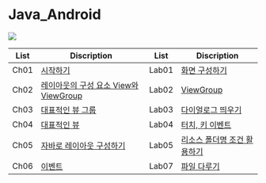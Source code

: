 # Java_Android

<img src="https://img.shields.io/badge/Android-3DDC84?style=for-the-badge&logo=Android&logoColor=white"/>

| List | Discription                                              | List  | Discription                                |
| ---- | -------------------------------------------------------- | ----- | ------------------------------------------ |
| Ch01 | [시작하기](/Ch01/README.md)                              | Lab01 | [화면 구성하기](/src/lab01/)               |
| Ch02 | [레이아웃의 구성 요소 View와 ViewGroup](/Ch02/README.md) | Lab02 | [ViewGroup](/src/lab02/)                   |
| Ch03 | [대표적인 뷰 그룹](/Ch03/README.md)                      | Lab03 | [다이얼로그 띄우기](/src/lab03/)           |
| Ch04 | [대표적인 뷰](/Ch04/README.md)                           | Lab04 | [터치, 키 이벤트](/src/lab04/)              |
| Ch05 | [자바로 레이아웃 구성하기](/Ch05/README.md)              | Lab05 | [리소스 폴더명 조건 활용하기](/src/lab05/) |
| Ch06 | [이벤트](/Ch06/README.md)                                | Lab07 | [파일 다루기](/src/lab07/)                 |
